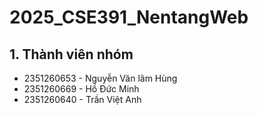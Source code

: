 # 2025_CSE391_NentangWeb
## 1. Thành viên nhóm
- 2351260653 - Nguyễn Văn lâm Hùng
- 2351260669 - Hồ Đức Minh
- 2351260640 - Trần Việt Anh
